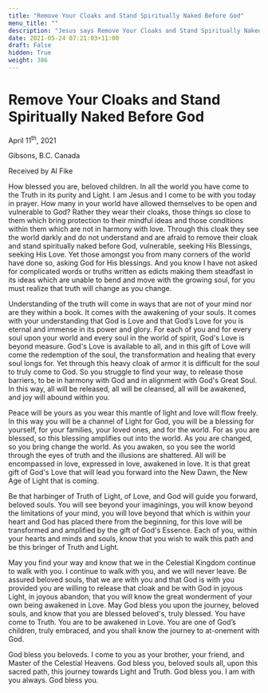 ```yaml
---
title: "Remove Your Cloaks and Stand Spiritually Naked Before God"
menu_title: ""
description: "Jesus says Remove Your Cloaks and Stand Spiritually Naked Before God"
date: 2021-05-24 07:21:03+11:00
draft: False
hidden: True
weight: 386
---
```

# Remove Your Cloaks and Stand Spiritually Naked Before God

April 11<sup>th</sup>, 2021

Gibsons, B.C. Canada

Received by Al Fike


How blessed you are, beloved children. In all the world you have come to the Truth in its purity and Light. I am Jesus and I come to be with you today in prayer. How many in your world have allowed themselves to be open and vulnerable to God? Rather they wear their cloaks, those things so close to them which bring protection to their mindful ideas and those conditions within them which are not in harmony with love. Through this cloak they see the world darkly and do not understand and are afraid to remove their cloak and stand spiritually naked before God, vulnerable, seeking His Blessings, seeking His Love. Yet those amongst you from many corners of the world have done so, asking God for His blessings. And you know I have not asked for complicated words or truths written as edicts making them steadfast in its ideas which are unable to bend and move with the growing soul, for you must realize that truth will change as you change. 


Understanding of the truth will come in ways that are not of your mind nor are they within a book. It comes with the awakening of your souls. It comes with your understanding that God is Love and that God’s Love for you is eternal and immense in its power and glory. For each of you and for every soul upon your world and every soul in the world of spirit, God's Love is beyond measure. God's Love is available to all, and in this gift of Love will come the redemption of the soul, the transformation and healing that every soul longs for. Yet through this heavy cloak of armor it is difficult for the soul to truly come to God. So you struggle to find your way, to release those barriers, to be in harmony with God and in alignment with God's Great Soul. In this way, all will be released, all will be cleansed, all will be awakened, and joy will abound within you.


Peace will be yours as you wear this mantle of light and love will flow freely. In this way you will be a channel of Light for God, you will be a blessing for yourself, for your families, your loved ones, and for the world. For as you are blessed, so this blessing amplifies out into the world. As you are changed, so you bring change the world. As you awaken, so you see the world through the eyes of truth and the illusions are shattered. All will be encompassed in love, expressed in love, awakened in love. It is that great gift of God's Love that will lead you forward into the New Dawn, the New Age of Light that is coming.

Be that harbinger of Truth of Light, of Love, and God will guide you forward, beloved souls. You will see beyond your imaginings, you will know beyond the limitations of your mind, you will love beyond that which is within your heart and God has placed there from the beginning, for this love will be transformed and amplified by the gift of God's Essence. Each of you, within your hearts and minds and souls, know that you wish to walk this path and be this bringer of Truth and Light. 

May you find your way and know that we in the Celestial Kingdom continue to walk with you. I continue to walk with you, and we will never leave. Be assured beloved souls, that we are with you and that God is with you provided you are willing to release that cloak and be with God in joyous Light, in joyous abandon, that you will know the great wonderment of your own being awakened in Love. May God bless you upon the journey, beloved souls, and know that you are blessed beloved's, truly blessed. You have come to Truth. You are to be awakened in Love. You are one of God’s children, truly embraced, and you shall know the journey to at-onement with God.

God bless you beloveds. I come to you as your brother, your friend, and Master of the Celestial Heavens. God bless you, beloved souls all, upon this sacred path, this journey towards Light and Truth. God bless you. I am with you always. God bless you.
